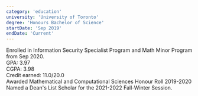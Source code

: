 ```yaml
---
category: 'education'
university: 'University of Toronto'
degree: 'Honours Bachelor of Science'
startDate: 'Sep 2019'
endDate: 'Current'
---
```


Enrolled in Information Security Specialist Program and Math Minor Program from Sep 2020. <br>
GPA: 3.97 <br>
CGPA: 3.98 <br>
Credit earned: 11.0/20.0 <br>
Awarded Mathematical and Computational Sciences Honour Roll 2019-2020 <br>
Named a Dean's List Scholar for the 2021-2022 Fall-Winter Session. <br>

